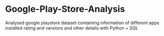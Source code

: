 # Google-Play-Store-Analysis
Analysed google playstore dataset containing information of different apps installed rating and versions and other details with Python + SQL
